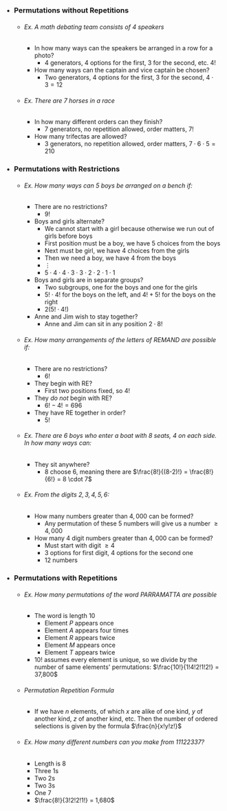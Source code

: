 
 - ### Permutations without Repetitions
	 - ###### Ex. A math debating team consists of $4$ speakers
		 - In how many ways can the speakers be arranged in a row for a photo?
			 - 4 generators, $4$ options for the first, $3$ for the second, etc. $4!$
		 - How many ways can the captain and vice captain be chosen?
			 - Two generators, $4$ options for the first, $3$ for the second, $4 \cdot 3 = 12$
	- ###### Ex. There are $7$ horses in a race
		- In how many different orders can they finish?
			- $7$ generators, no repetition allowed, order matters, $7!$
		- How many trifectas are allowed?
			- $3$ generators, no repetition allowed, order matters, $7 \cdot 6 \cdot 5 = 210$

- ### Permutations with Restrictions
	- ###### Ex. How many ways can $5$ boys be arranged on a bench if:
		- There are no restrictions?
			- $9!$
		- Boys and girls alternate?
			- We cannot start with a girl because otherwise we run out of girls before boys
			- First position must be a boy, we have $5$ choices from the boys
			- Next must be girl, we have $4$ choices from the girls
			- Then we need a boy, we have $4$ from the boys
			- $\vdots$
			- $5 \cdot 4 \cdot 4 \cdot 3 \cdot 3 \cdot 2 \cdot 2 \cdot 1 \cdot 1$
		- Boys and girls are in separate groups?
			- Two subgroups, one for the boys and one for the girls
			- $5! \cdot 4!$ for the boys on the left, and $4! + 5!$ for the boys on the right
			- $2(5! \cdot 4!)$
		- Anne and Jim wish to stay together?
			- Anne and Jim can sit in any position $2 \cdot 8!$
	- ###### Ex. How many arrangements of the letters of $\text{REMAND}$ are possible if:
		- There are no restrictions?
			- $6!$
		- They begin with $\text{RE}$?
			- First two positions fixed, so $4!$
		- They *do not* begin with $\text{RE}$?
			- $6! - 4! = 696$
		- They have $\text{RE}$ together in order?
			- $5!$
	- ###### Ex. There are $6$ boys who enter a boat with $8$ seats, $4$ on each side. In how many ways can:
		- They sit anywhere?
			- $8$ choose $6$, meaning there are $\frac{8!}{(8-2)!} = \frac{8!}{6!} = 8 \cdot 7$
	- ###### Ex. From the digits $2,3,4,5,6$:
		- How many numbers greater than $4,000$ can be formed?
			- Any permutation of these $5$ numbers will give us a number $\ge 4,000$
		- How many $4$ digit numbers greater than $4,000$ can be formed?
			- Must start with digit $\ge 4$
			- $3$ options for first digit, $4$ options for the second one
			- $12$ numbers

- ### Permutations with Repetitions
	- ###### Ex. How many permutations of the word $\text{PARRAMATTA}$ are possible
		- The word is length $10$
			- Element $P$ appears once
			- Element $A$ appears four times
			- Element $R$ appears twice
			- Element $M$ appears once
			- Element $T$ appears twice
		- $10!$ assumes every element is unique, so we divide by the number of same elements' permutations: $\frac{10!}{1!4!2!1!2!} = 37,800$
	- ###### Permutation Repetition Formula
		- If we have $n$ elements, of which $x$ are alike of one kind, $y$ of another kind, $z$ of another kind, etc. Then the number of ordered selections is given by the formula $\frac{n}{x!y!z!}$
	- ###### Ex. How many different numbers can you make from $11122337$?
		- Length is $8$
		- Three $1$s
		- Two $2$s
		- Two $3$s
		- One $7$
		- $\frac{8!}{3!2!2!1!} = 1,680$

